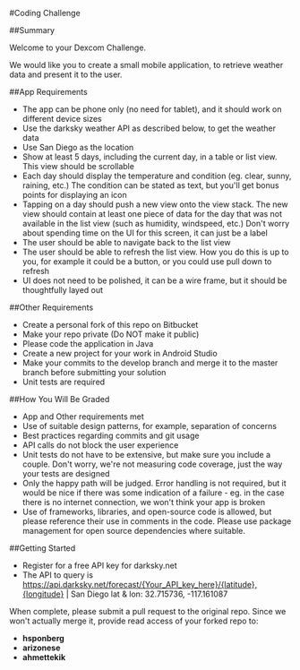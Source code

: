 #Coding Challenge

##Summary

Welcome to your Dexcom Challenge.

We would like you to create a small mobile application, to retrieve weather data and present it to the user.

##App Requirements

* The app can be phone only (no need for tablet), and it should work on different device sizes
* Use the darksky weather API as described below, to get the weather data
* Use San Diego as the location
* Show at least 5 days, including the current day, in a table or list view. This view should be scrollable
* Each day should display the temperature and condition (eg. clear, sunny, raining, etc.) The condition can be stated as text, but you'll get bonus points for displaying an icon
* Tapping on a day should push a new view onto the view stack. The new view should contain at least one piece of data for the day that was not available in the list view (such as humidity, windspeed, etc.) Don't worry about spending time on the UI for this screen, it can just be a label
* The user should be able to navigate back to the list view
* The user should be able to refresh the list view. How you do this is up to you, for example it could be a button, or you could use pull down to refresh
* UI does not need to be polished, it can be a wire frame, but it should be thoughtfully layed out

##Other Requirements

* Create a personal fork of this repo on Bitbucket
* Make your repo private (Do NOT make it public)
* Please code the application in Java
* Create a new project for your work in Android Studio
* Make your commits to the develop branch and merge it to the master branch before submitting your solution
* Unit tests are required

##How You Will Be Graded

* App and Other requirements met
* Use of suitable design patterns, for example, separation of concerns
* Best practices regarding commits and git usage
* API calls do not block the user experience
* Unit tests do not have to be extensive, but make sure you include a couple. Don't worry, we're not measuring code coverage, just the way your tests are designed
* Only the happy path will be judged. Error handling is not required, but it would be nice if there was some indication of a failure - eg. in the case there is no internet connection, we won't think your app is broken
* Use of frameworks, libraries, and open-source code is allowed, but please reference their use in comments in the code. Please use package management for open source dependencies where suitable. 

##Getting Started  
* Register for a free API key for darksky.net
* The API to query is https://api.darksky.net/forecast/{Your_API_key_here}/{latitude},{longitude} | San Diego lat & lon: 32.715736, -117.161087
 

When complete, please submit a pull request to the original repo. Since we won't actually merge it, provide read access of your forked repo to:  

* **hsponberg**
* **arizonese**
* **ahmettekik**

